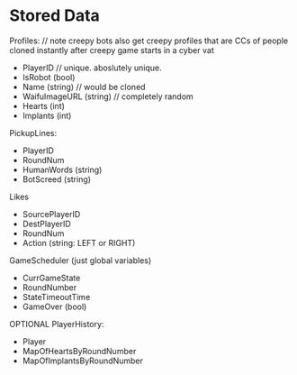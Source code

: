 # Stored Data

Profiles: // note creepy bots also get creepy profiles that are CCs of people cloned instantly after creepy game starts in a cyber vat
* PlayerID                  // unique. aboslutely unique.
* IsRobot (bool)
* Name (string)             // would be cloned
* WaifuImageURL (string)    // completely random
* Hearts (int)
* Implants (int)

PickupLines:
* PlayerID
* RoundNum
* HumanWords (string)
* BotScreed (string)

Likes
* SourcePlayerID
* DestPlayerID
* RoundNum
* Action (string: LEFT or RIGHT)

GameScheduler (just global variables)
* CurrGameState
* RoundNumber
* StateTimeoutTime
* GameOver (bool)

OPTIONAL PlayerHistory:
* Player
* MapOfHeartsByRoundNumber
* MapOfImplantsByRoundNumber